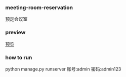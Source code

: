 ### meeting-room-reservation
预定会议室

### preview
[预览](https://img2018.cnblogs.com/blog/1468833/201904/1468833-20190407102919730-1895562822.gif)

### how to run
python manage.py runserver
账号:admin 密码:admin123
